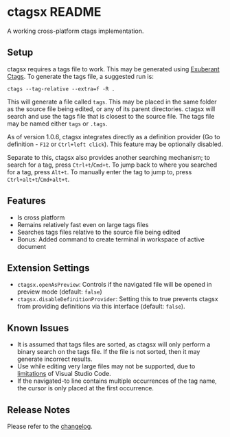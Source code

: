 # ctagsx README
A working cross-platform ctags implementation.

## Setup
ctagsx requires a tags file to work. This may be generated using [Exuberant Ctags](http://ctags.sourceforge.net). To generate the tags file, a suggested run is:

```
ctags --tag-relative --extra=f -R .
```

This will generate a file called `tags`. This may be placed in the same folder as the source file being edited, or any of its parent directories. ctagsx will search and use the tags file that is closest to the source file. The tags file may be named either `tags` or `.tags`.

As of version 1.0.6, ctagsx integrates directly as a definition provider (Go to definition - `F12` or `Ctrl+left click`). This feature may be optionally disabled.

Separate to this, ctagsx also provides another searching mechanism; to search for a tag, press `Ctrl+t`/`Cmd+t`. To jump back to where you searched for a tag, press `Alt+t`. To manually enter the tag to jump to, press `Ctrl+alt+t`/`Cmd+alt+t`.

## Features
* Is cross platform
* Remains relatively fast even on large tags files
* Searches tags files relative to the source file being edited
* Bonus: Added command to create terminal in workspace of active document

## Extension Settings
* `ctagsx.openAsPreview`: Controls if the navigated file will be opened in preview mode (default: `false`)
* `ctagsx.disableDefinitionProvider`: Setting this to true prevents ctagsx from providing definitions via this interface (default: `false`).

## Known Issues
* It is assumed that tags files are sorted, as ctagsx will only perform a binary search on the tags file. If the file is not sorted, then it may generate incorrect results.
* Use while editing very large files may not be supported, due to [limitations](https://github.com/Microsoft/vscode/issues/3147) of Visual Studio Code.
* If the navigated-to line contains multiple occurrences of the tag name, the cursor is only placed at the first occurrence.

## Release Notes
Please refer to the [changelog](CHANGELOG.md).
